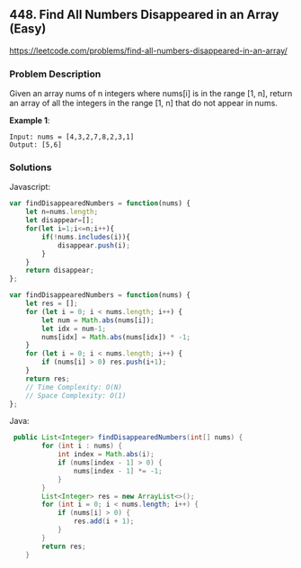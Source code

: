 ## 448. Find All Numbers Disappeared in an Array (Easy)
https://leetcode.com/problems/find-all-numbers-disappeared-in-an-array/

### Problem Description
Given an array nums of n integers where nums[i] is in the range [1, n], return an array of all the integers in the range [1, n] that do not appear in nums.

**Example 1**:
```
Input: nums = [4,3,2,7,8,2,3,1]
Output: [5,6]

```
### Solutions

Javascript:

```javascript
var findDisappearedNumbers = function(nums) {
    let n=nums.length;
    let disappear=[];
    for(let i=1;i<=n;i++){
        if(!nums.includes(i)){
            disappear.push(i);
        }
    }
    return disappear;
};
```
```javascript
var findDisappearedNumbers = function(nums) {
    let res = [];
    for (let i = 0; i < nums.length; i++) {
        let num = Math.abs(nums[i]);
        let idx = num-1;
        nums[idx] = Math.abs(nums[idx]) * -1;
    }
    for (let i = 0; i < nums.length; i++) {
        if (nums[i] > 0) res.push(i+1);
    }
    return res;
    // Time Complexity: O(N)
    // Space Complexity: O(1)
};
```


Java:

```java
 public List<Integer> findDisappearedNumbers(int[] nums) {
        for (int i : nums) {
            int index = Math.abs(i);
            if (nums[index - 1] > 0) {
                nums[index - 1] *= -1;
            }
        }
        List<Integer> res = new ArrayList<>();
        for (int i = 0; i < nums.length; i++) {
            if (nums[i] > 0) {
                res.add(i + 1);
            }
        }
        return res;
    }
```
